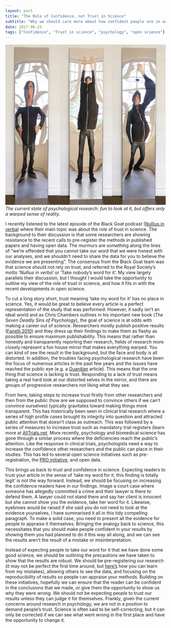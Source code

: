 ```yaml
---
layout: post
title: "The Role of Confidence, not Trust in Science"
subtitle: "Why we should care more about how confident people are in our results, not how much trust they have in us."
date: 2017-06-23
tags: ["Confidence", "Trust in science", "psychology", "open science"]
---
```


![alt text](https://github.com/BartlettJE/BartlettJE.github.io/blob/master/img/funhouse-mirror.jpg?raw=true "Fun house mirror")
_The current state of psychological research: fun to look at it, but offers only a warped sense of reality._ 

I recently listened to the latest episode of the Black Goat podcast ([Nullius in verba](http://www.theblackgoatpodcast.com/posts/nullius-in-verba/)) where their main topic was about the role of trust in science. 
The background to their discussion is that some researchers are showing resistance to the recent calls to pre-register the methods in published papers and having open data. The murmurs are something along the lines of “we’re offended that you cannot take our word that we were honest with our analyses, and we shouldn't need to share the data for you to believe the evidence we are presenting”. The consensus from the Black Goat team was that science should not rely on trust, and referred to the Royal Society’s motto ‘_Nullius in verba_’ or ‘Take nobody’s word for it’. My view largely parallels their discussion, but I thought I would take the opportunity to outline my view of the role of trust in science, and how it fits in with the recent developments in open science.

To cut a long story short, trust meaning ‘take my word for it’ has no place in science. Yes, it would be great to believe every article is a perfect representation of the study that was performed. However, it sadly isn’t an ideal world and as Chris Chambers outlines in his important new book (_The Seven Deadly Sins of Psychology_), the goal of science is at odds with making a career out of science. Researchers mostly publish positive results ([Fanelli 2010](http://journals.plos.org/plosone/article?id=10.1371/journal.pone.0010068)) and they dress up their findings to make them as flashy as possible to ensure maximum publishability. This means that rather than honestly and transparently reporting their research, fields of research more closely represent a fun house mirror that makes everything warped. You can kind of see the result in the background, but the face and body is all distorted. In addition, the troubles facing psychological research have been the focus of numerous articles in the past few years and the issues have reached the public eye (e.g. a [Guardian](https://www.theguardian.com/science/2015/aug/27/study-delivers-bleak-verdict-on-validity-of-psychology-experiment-results) article). This means that the one thing that science is lacking is trust. Responding to a lack of trust means taking a real hard look at our distorted selves in the mirror, and there are groups of progressive researchers not liking what they see. 

From here, taking steps to increase trust firstly from other researchers and then from the public (how are we supposed to convince others if we can’t convince ourselves) typically gravitates toward making things more transparent. This has historically been seen in clinical trial research where a series of high profile cases brought its integrity into question and attracted public attention that doesn’t class as outreach. This was followed by a series of measures to increase trust such as mandatory trial registers (learn more at [AllTrials.net](http://www.alltrials.net/). More recently, psychology and biomedical science has gone through a similar process where the deficiencies reach the public’s attention. Like the response in clinical trials, psychologists need a way to increase the confidence other researchers and the public can place in their studies. This has led to several open science initiatives such as pre-registration, the [PRO initiative](https://opennessinitiative.org/), and open data. 

This brings us back to trust and confidence in science. Expecting readers to trust your article in the sense of ‘take my word for it, this finding is totally legit’ is not the way forward. Instead, we should be focusing on increasing the confidence readers have in our findings. Image a court case where someone has allegedly committed a crime and their lawyer is there to defend them. A lawyer could not stand there and say her client is innocent but she cannot show you the evidence, take her word for it. Likewise, eyebrows would be raised if she said you do not need to look at the evidence yourselves, I have summarised it all in this tidy compelling paragraph. To make a solid case, you need to present all the evidence for people to appraise it themselves. Bringing the analogy back to science, this necessitates that you should make people confident in your results by showing them you had planned to do it this way all along, and we can see the results aren’t the result of a mistake or misinterpretation. 

Instead of expecting people to take our word for it that we have done some good science, we should be outlining the precautions we have taken to show that the results are robust. We should be pre-registering our research (it may not be perfect the first time around, but [here’s](https://bartlettje.github.io/2017-03-29-effective-preregistration/) how you can learn from my mistakes), allowing others to see the data, and focusing on the reproducibility of results so people can appraise your methods. Building on these initiatives, hopefully we can ensure that the reader can be confident in the conclusions that we made, or give them the opportunity to show us why they were wrong. We should not be expecting people to trust our results unless they can judge it for themselves. Frankly, given the current concerns around research in psychology, we are not in a position to demand people’s trust. Science is often said to be self-correcting, but it can only be corrected if we can see what went wrong in the first place and have the opportunity to change it.  
